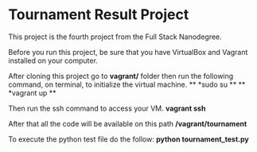 # Tournament Result Project

This project is the fourth project from the Full Stack Nanodegree.

Before you run this project, be sure that you have VirtualBox and Vagrant installed on your computer.

After cloning this project go to **vagrant/** folder then run the following command, on terminal, to initialize the virtual machine.
** *sudo su **
** *vagrant up **

Then run the ssh command to access your VM.
**vagrant ssh**

After that all the code will be available on this path
**/vagrant/tournament**

To execute the python test file do the follow:
**python tournament_test.py**
